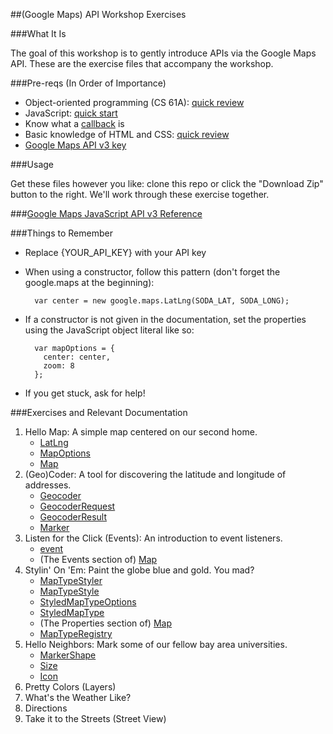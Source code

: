 ##(Google Maps) API Workshop Exercises

###What It Is

The goal of this workshop is to gently introduce APIs via the Google Maps API. These are the exercise files that accompany the workshop.

###Pre-reqs (In Order of Importance)

- Object-oriented programming (CS 61A): [quick review](http://www-inst.eecs.berkeley.edu/~cs61a/sp14/disc/discussion06.pdf)
- JavaScript: [quick start](http://www.codecademy.com/courses/javascript-intro/0/1)
- Know what a [callback](http://www.impressivewebs.com/callback-functions-javascript/) is
- Basic knowledge of HTML and CSS: [quick review](http://learn.shayhowe.com/html-css/)
- [Google Maps API v3 key](https://code.google.com/apis/console)

###Usage

Get these files however you like: clone this repo or click the "Download Zip" button to the right. We'll work through these exercise together.


###[Google Maps JavaScript API v3 Reference](https://developers.google.com/maps/documentation/javascript/reference?hl=en)

###Things to Remember

- Replace {YOUR_API_KEY} with your API key
- When using a constructor, follow this pattern (don't forget the google.maps at the beginning):

		var center = new google.maps.LatLng(SODA_LAT, SODA_LONG);
- If a constructor is not given in the documentation, set the properties using the JavaScript object literal like so:

		var mapOptions = {
		  center: center,
		  zoom: 8
		};
- If you get stuck, ask for help!

###Exercises and Relevant Documentation

1. Hello Map: A simple map centered on our second home.
	- [LatLng](https://developers.google.com/maps/documentation/javascript/reference?hl=en#LatLng)
	- [MapOptions](https://developers.google.com/maps/documentation/javascript/reference?hl=en#MapOptions)
	- [Map](https://developers.google.com/maps/documentation/javascript/reference?hl=en#Map)
2. (Geo)Coder: A tool for discovering the latitude and longitude of addresses.
	- [Geocoder](https://developers.google.com/maps/documentation/javascript/reference?hl=en#Geocoder)
	- [GeocoderRequest](https://developers.google.com/maps/documentation/javascript/reference#GeocoderRequest)
	- [GeocoderResult](https://developers.google.com/maps/documentation/javascript/reference?hl=en#GeocoderResult)
	- [Marker](https://developers.google.com/maps/documentation/javascript/reference?hl=en#Marker)
3. Listen for the Click (Events): An introduction to event listeners.
	- [event](https://developers.google.com/maps/documentation/javascript/reference?hl=en#event)
	- (The Events section of) [Map](https://developers.google.com/maps/documentation/javascript/reference?hl=en#Map)
4. Stylin' On 'Em: Paint the globe blue and gold. You mad?
	- [MapTypeStyler](https://developers.google.com/maps/documentation/javascript/reference?hl=en#MapTypeStyler)
	- [MapTypeStyle](https://developers.google.com/maps/documentation/javascript/reference?hl=en#MapTypeStyle)
	- [StyledMapTypeOptions](https://developers.google.com/maps/documentation/javascript/reference?hl=en#StyledMapTypeOptions)
	- [StyledMapType](https://developers.google.com/maps/documentation/javascript/reference?hl=en#StyledMapType)
	- (The Properties section of) [Map](https://developers.google.com/maps/documentation/javascript/reference?hl=en#Map)
	- [MapTypeRegistry](https://developers.google.com/maps/documentation/javascript/reference?hl=en#MapTypeRegistry)
5. Hello Neighbors: Mark some of our fellow bay area universities.
	- [MarkerShape](https://developers.google.com/maps/documentation/javascript/reference#MarkerShape)
	- [Size](https://developers.google.com/maps/documentation/javascript/reference#Size)
	- [Icon](https://developers.google.com/maps/documentation/javascript/reference#Icon)
6. Pretty Colors (Layers)
7. What's the Weather Like?
8. Directions
9. Take it to the Streets (Street View)

